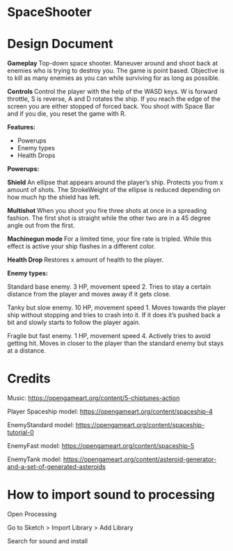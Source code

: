# SpaceShooter

<h1> Design Document </h1>

<b> Gameplay </b>
Top-down space shooter. Maneuver around and shoot back at enemies who is trying to destroy you. The game is point based. Objective is to kill as many enemies as you can while surviving for as long as possible. 


<b> Controls </b>
Control the player with the help of the WASD keys. W is forward throttle, S is reverse, A and D rotates the ship. If you reach the edge of the screen you are either stopped of forced back. You shoot with Space Bar and if you die, you reset the game with R.


<b> Features: </b>
* Powerups
* Enemy types
* Health Drops


<b> Powerups: </b>

<b> Shield </b>
An ellipse that appears around the player’s ship. Protects you from x amount of shots. The StrokeWeight of the ellipse is reduced depending on how much hp the shield has left.

<b> Multishot </b>
When you shoot you fire three shots at once in a spreading fashion. The first shot is straight while the other two are in a 45 degree angle out from the first.

<b> Machinegun mode </b>
For a limited time, your fire rate is tripled. While this effect is active your ship flashes in a different color.

<b> Health Drop </b>
Restores x amount of health to the player.


<b> Enemy types: </b>

Standard base enemy. 
3 HP, movement speed 2.
Tries to stay a certain distance from the player and moves away if it gets close.

Tanky but slow enemy. 
10 HP, movement speed 1.
Moves towards the player ship without stopping and tries to crash into it. If it does it’s pushed back a bit and slowly starts to follow the player again.

Fragile but fast enemy. 
1 HP, movement speed 4. Actively tries to avoid getting hit.
Moves in closer to the player than the standard enemy but stays at a distance.



<h1> Credits </h1>

Music: https://opengameart.org/content/5-chiptunes-action

Player Spaceship model: https://opengameart.org/content/spaceship-4

EnemyStandard model: https://opengameart.org/content/spaceship-tutorial-0

EnemyFast model: https://opengameart.org/content/spaceship-5

EnemyTank model: https://opengameart.org/content/asteroid-generator-and-a-set-of-generated-asteroids


<h1> How to import sound to processing </h1>

Open Processing

Go to Sketch > Import Library > Add Library

Search for sound and install
